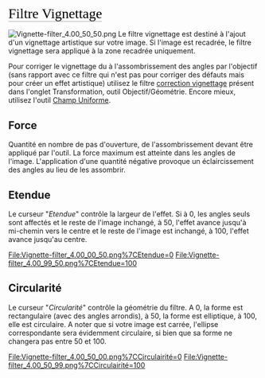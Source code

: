 <span style="color: #000000; background: none; overflow: hidden; page-break-after: avoid; font-size: 2.0em; font-family: Georgia,Times,serif; margin-top: 1em; margin-bottom: 0.25em; line-height: 1.3; padding: 0; border-bottom: 1px solid #AAAAAA;">Filtre
Vignettage</span>

![](Vignette-filter_4.00_50_50.png "Vignette-filter_4.00_50_50.png") Le
filtre vignettage est destiné à l'ajout d'un vignettage artistique sur
votre image. Si l'image est recadrée, le filtre vignettage sera appliqué
à la zone recadrée uniquement.

Pour corriger le vignettage du à l'assombrissement des angles par
l'objectif (sans rapport avec ce filtre qui n'est pas pour corriger des
défauts mais pour créer un effet artistique) utilisez le filtre
[correction
vignettage](Lens/Geometry/fr#Correction_vignettage "wikilink") présent
dans l'onglet Transformation, outil Objectif/Géométrie. Encore mieux,
utilisez l'outil [Champ Uniforme](Flat_Field/fr "wikilink").

## Force

Quantité en nombre de pas d'ouverture, de l'assombrissement devant être
appliqué par l'outil. La force maximum est atteinte dans les angles de
l'image. L'application d'une quantité négative provoque un
éclaircissement des angles au lieu de les assombrir.

## Etendue

Le curseur "*Etendue*" contrôle la largeur de l'effet. Si à 0, les
angles seuls sont affectés et le reste de l'image inchangé, à 50,
l'effet avance jusqu'à mi-chemin vers le centre et le reste de l'image
est inchangé, à 100, l'effet avance jusqu'au centre.

<File:Vignette-filter_4.00_00_50.png%7CEtendue=0>
<File:Vignette-filter_4.00_99_50.png%7CEtendue=100>

## Circularité

Le curseur "*Circularité*" contrôle la géométrie du filtre. A 0, la
forme est rectangulaire (avec des angles arrondis), à 50, la forme est
elliptique, à 100, elle est circulaire. A noter que si votre image est
carrée, l'ellipse correspondante sera évidemment circulaire, si bien que
sa forme ne changera pas entre 50 et 100.

<File:Vignette-filter_4.00_50_00.png%7CCirculairité=0>
<File:Vignette-filter_4.00_50_99.png%7CCirculairité=100>